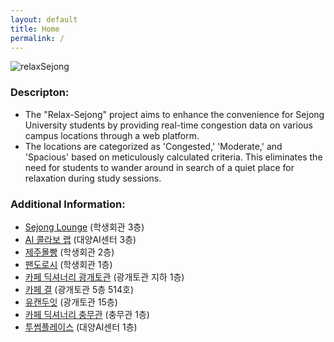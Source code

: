 ```yaml
---
layout: default
title: Home
permalink: /
---
```


![relaxSejong](https://camo.githubusercontent.com/7ebc4cc05a218e259cafc5d96cd6e103583cc11f562a4bac3b84ec933f579bf9/68747470733a2f2f692e6962622e636f2f7a37506e54447a2f6c6f676f2e706e67)

### Descripton:
- The "Relax-Sejong" project aims to enhance the convenience for Sejong University students by providing real-time congestion data on various campus locations through a web platform.
- The locations are categorized as 'Congested,' 'Moderate,' and 'Spacious' based on meticulously calculated criteria. This eliminates the need for students to wander around in search of a quiet place for relaxation during study sessions.


### Additional Information:
- [Sejong Lounge](https://map.naver.com/p/entry/place/18837747?placePath=%2Fhome) (학생회관 3층)
- [AI 콜라보 랩](http://www.sejongpr.ac.kr/sejongwebzinenewspaperview.do?pkid=33411) (대양AI센터 3층)
- [제주몰빵](https://map.naver.com/p/entry/place/704822115?placePath=%2Fhome) (학생회관 2층)
- [팬도로시](https://map.naver.com/p/entry/place/1507052311?placePath=%2Fphoto) (학생회관 1층)
- [카페 딕셔너리 광개토관](https://map.naver.com/p/entry/place/1524773023?placePath=%2Fhome&c=15.00,0,0,0,dh) (광개토관 지하 1층)
- [카페 결](https://map.naver.com/p/entry/place/1258855898?placePath=%2Fhome&c=15.00,0,0,0,dh) (광개토관 5층 514호)
- [유캔두잇](https://map.naver.com/p/entry/place/1858744275?placePath=%2Fhome&c=15.00,0,0,0,dh) (광개토관 15층)
- [카페 딕셔너리 충무관](https://map.naver.com/p/entry/place/1425142787?placePath=%2Fhome&c=15.00,0,0,0,dh) (충무관 1층)
- [투썸플레이스](https://map.naver.com/p/entry/place/1785713271?placePath=%2Fhome&c=15.00,0,0,0,dh) (대양AI센터 1층)


<!-- - [About](/about/)
- [Contact Us](/contact/)
- [Features](/features/)
- [Authors](/authors/) -->